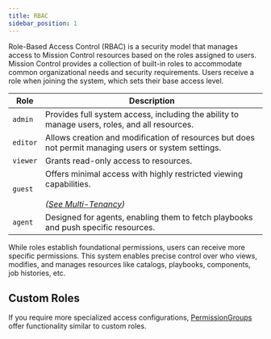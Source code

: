 ```yaml
---
title: RBAC
sidebar_position: 1
---
```


Role-Based Access Control (RBAC) is a security model that manages access to Mission Control resources based on the roles assigned to users.
Mission Control provides a collection of built-in roles to accommodate common organizational needs and security requirements.
Users receive a role when joining the system, which sets their base access level.

| Role     | Description                                                                                                           |
| -------- | --------------------------------------------------------------------------------------------------------------------- |
| `admin`  | Provides full system access, including the ability to manage users, roles, and all resources.                         |
| `editor` | Allows creation and modification of resources but does not permit managing users or system settings.                  |
| `viewer` | Grants read-only access to resources.                                                                                 |
| `guest`  | Offers minimal access with highly restricted viewing capabilities.<br></br> _([See Multi-Tenancy](multi-tenancy.md))_ |
| `agent`  | Designed for agents, enabling them to fetch playbooks and push specific resources.                                    |

While roles establish foundational permissions, users can receive more specific permissions.
This system enables precise control over who views, modifies, and manages resources like catalogs, playbooks, components, job histories, etc.

## Custom Roles

If you require more specialized access configurations, [PermissionGroups](../index.mdx#permission-groups) offer functionality similar to custom roles.
